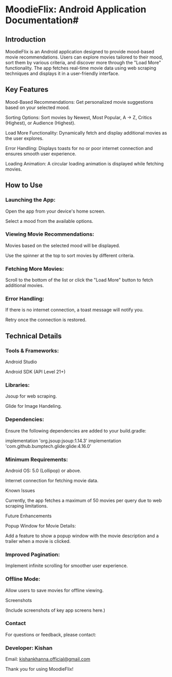 # MoodieFlix: Android Application Documentation#

## Introduction

MoodieFlix is an Android application designed to provide mood-based movie recommendations. Users can explore movies tailored to their mood, sort them by various criteria, and discover more through the "Load More" functionality. The app fetches real-time movie data using web scraping techniques and displays it in a user-friendly interface.

## Key Features

Mood-Based Recommendations: Get personalized movie suggestions based on your selected mood.

Sorting Options: Sort movies by Newest, Most Popular, A → Z, Critics (Highest), or Audience (Highest).

Load More Functionality: Dynamically fetch and display additional movies as the user explores.

Error Handling: Displays toasts for no or poor internet connection and ensures smooth user experience.

Loading Animation: A circular loading animation is displayed while fetching movies.

## How to Use

### Launching the App:

Open the app from your device's home screen.

Select a mood from the available options.

### Viewing Movie Recommendations:

Movies based on the selected mood will be displayed.

Use the spinner at the top to sort movies by different criteria.

### Fetching More Movies:

Scroll to the bottom of the list or click the "Load More" button to fetch additional movies.

### Error Handling:

If there is no internet connection, a toast message will notify you.

Retry once the connection is restored.

## Technical Details

### Tools & Frameworks:

Android Studio

Android SDK (API Level 21+)

### Libraries:

Jsoup for web scraping.

Glide for Image Handeling.

### Dependencies:

Ensure the following dependencies are added to your build.gradle:

implementation 'org.jsoup:jsoup:1.14.3'
implementation 'com.github.bumptech.glide:glide:4.16.0'

### Minimum Requirements:

Android OS: 5.0 (Lollipop) or above.

Internet connection for fetching movie data.

Known Issues

Currently, the app fetches a maximum of 50 movies per query due to web scraping limitations.

Future Enhancements

Popup Window for Movie Details:

Add a feature to show a popup window with the movie description and a trailer when a movie is clicked.

### Improved Pagination:

Implement infinite scrolling for smoother user experience.

### Offline Mode:

Allow users to save movies for offline viewing.

Screenshots

(Include screenshots of key app screens here.)

### Contact

For questions or feedback, please contact:

### Developer: Kishan

Email: kishankhanna.official@gmail.com

Thank you for using MoodieFlix!
